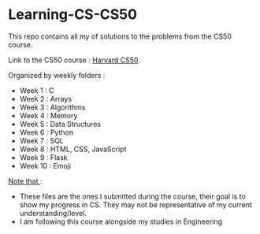 # Learning-CS-CS50

This repo contains all my of solutions to the problems from the CS50 course. 

Link to the CS50 course : [Harvard CS50](https://cs50.harvard.edu/x/2023/).

Organized by weekly folders :
- Week 1 : C
- Week 2 : Arrays
- Week 3 : Algorithms
- Week 4 : Memory
- Week 5 : Data Structures
- Week 6 : Python
- Week 7 : SQL
- Week 8 : HTML, CSS, JavaScript
- Week 9 : Flask
- Week 10 : Emoji

<ins> Note that </ins> : <br/>
- These files are the ones I submitted during the course, their goal is to show my progress in CS. They may not be representative of my current understanding/level. <br/>
- I am following this course alongside my studies in Engineering 


